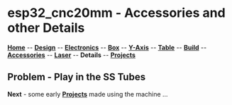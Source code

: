 # esp32_cnc20mm - Accessories and other Details

**[Home](readme.md)** --
**[Design](design.md)** --
**[Electronics](electronics.md)** --
**[Box](box.md)** --
**[Y-Axis](y_axis.md)** --
**[Table](table.md)** --
**[Build](build.md)** --
**[Accessories](accessories.md)** --
**[Laser](laser.md)** --
**Details** --
**[Projects](projects.md)**

## Problem - Play in the SS Tubes


**Next** - some early [**Projects**](projects.md) made using the machine ...